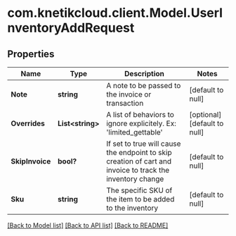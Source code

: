 # com.knetikcloud.client.Model.UserInventoryAddRequest
## Properties

Name | Type | Description | Notes
------------ | ------------- | ------------- | -------------
**Note** | **string** | A note to be passed to the invoice or transaction | [default to null]
**Overrides** | **List&lt;string&gt;** | A list of behaviors to ignore explicitely.  Ex: &#39;limited_gettable&#39; | [optional] [default to null]
**SkipInvoice** | **bool?** | If set to true will cause the endpoint to skip creation of cart and invoice to track the inventory change | [default to null]
**Sku** | **string** | The specific SKU of the item to be added to the inventory | [default to null]

[[Back to Model list]](../README.md#documentation-for-models) [[Back to API list]](../README.md#documentation-for-api-endpoints) [[Back to README]](../README.md)

